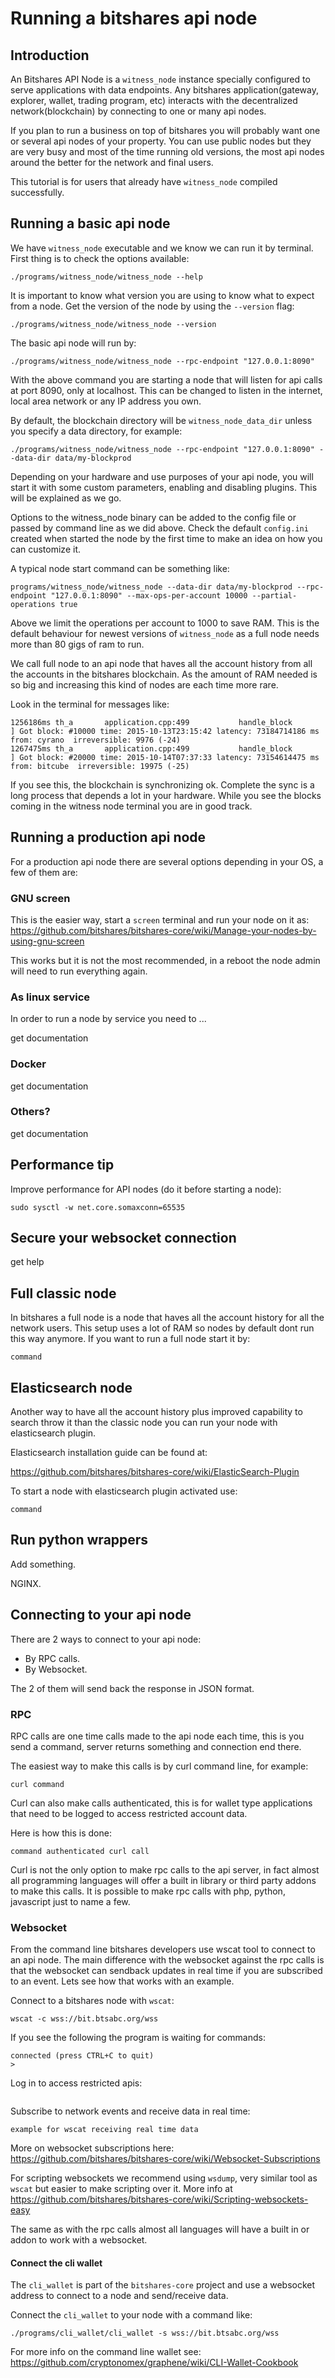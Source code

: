 # Running a bitshares api node

## Introduction

An Bitshares API Node is a `witness_node` instance specially configured to serve applications with data endpoints. Any bitshares application(gateway, explorer, wallet, trading program, etc) interacts with the decentralized network(blockchain) by connecting to one or many api nodes.

If you plan to run a business on top of bitshares you will probably want one or several api nodes of your property. You can use public nodes but they are very busy and most of the time running old versions, the most api nodes around the better for the network and final users.

This tutorial is for users that already have `witness_node` compiled successfully.

## Running a basic api node

We have `witness_node` executable and we know we can run it by terminal. First thing is to check the options available:

`./programs/witness_node/witness_node --help`

It is important to know what version you are using to know what to expect from a node. Get the version of the node by using the `--version` flag:

`./programs/witness_node/witness_node --version`

The basic api node will run by:

`./programs/witness_node/witness_node --rpc-endpoint "127.0.0.1:8090"`

With the above command you are starting a node that will listen for api calls at port 8090, only at localhost. This can be changed to listen in the internet, local area network or any IP address you own.

By default, the blockchain directory will be `witness_node_data_dir` unless you specify a data directory, for example:

`./programs/witness_node/witness_node --rpc-endpoint "127.0.0.1:8090" --data-dir data/my-blockprod`

Depending on your hardware and use purposes of your api node, you will start it with some custom parameters, enabling and disabling plugins. This will be explained as we go.

Options to the witness_node binary can be added to the config file or passed by command line as we did above. Check the default `config.ini` created when started the node by the first time to make an idea on how you can customize it.
 
A typical node start command can be something like:

`programs/witness_node/witness_node --data-dir data/my-blockprod --rpc-endpoint "127.0.0.1:8090" --max-ops-per-account 10000 --partial-operations true`

Above we limit the operations per account to 1000 to save RAM. This is the default behaviour for newest versions of `witness_node` as a full node needs more than 80 gigs of ram to run.

We call full node to an api node that haves all the account history from all the accounts in the bitshares blockchain. As the amount of RAM needed is so big and increasing this kind of nodes are each time more rare.

Look in the terminal for messages like:

```
1256186ms th_a       application.cpp:499           handle_block         ] Got block: #10000 time: 2015-10-13T23:15:42 latency: 73184714186 ms from: cyrano  irreversible: 9976 (-24)
1267475ms th_a       application.cpp:499           handle_block         ] Got block: #20000 time: 2015-10-14T07:37:33 latency: 73154614475 ms from: bitcube  irreversible: 19975 (-25)
```

If you see this, the blockchain is synchronizing ok. Complete the sync is a long process that depends a lot in your hardware. While you see the blocks coming in the witness node terminal you are in good track.

## Running a production api node

For a production api node there are several options depending in your OS, a few of them are:

### GNU screen

This is the easier way, start a `screen` terminal and run your node on it as: https://github.com/bitshares/bitshares-core/wiki/Manage-your-nodes-by-using-gnu-screen

This works but it is  not the most recommended, in a reboot the node admin will need to run everything again.

### As linux service

In order to run a node by service you need to ...

get documentation

### Docker

get documentation

### Others?

get documentation

## Performance tip

Improve performance for API nodes (do it before starting a node):

```
sudo sysctl -w net.core.somaxconn=65535
```

## Secure your websocket connection

get help

## Full classic node

In bitshares a full node is a node that haves all the account history for all the network users. This setup uses a lot of RAM so nodes by default dont run this way anymore. If you want to run a full node start it by:

`command`

## Elasticsearch node

Another way to have all the account history plus improved capability to search throw it than the classic node you can run your node with elasticsearch plugin.

Elasticsearch installation guide can be found at:

https://github.com/bitshares/bitshares-core/wiki/ElasticSearch-Plugin

To start a node with elasticsearch plugin activated use:

`command`

## Run python wrappers

Add something.

NGINX.

## Connecting to your api node

There are 2 ways to connect to your api node:

- By RPC calls.
- By Websocket.

The 2 of them will send back the response in JSON format.

### RPC

RPC calls are one time calls made to the api node each time, this is you send a command, server returns something and connection end there.

The easiest way to make this calls is by curl command line, for example:

`curl command`

Curl can also make calls authenticated, this is for wallet type applications that need to be logged to access restricted account data.

Here is how this is done:

`command authenticated curl call`

Curl is not the only option to make rpc calls to the api server, in fact almost all programming languages will offer a built in library or third party addons to make this calls.
It is possible to make rpc calls with php, python, javascript just to name a few.

### Websocket

From the command line bitshares developers use wscat tool to connect to an api node. The main difference with the websocket against the rpc calls is that the websocket can sendback updates in real time if you are subscribed to an event. Lets see how that works with an example. 

Connect to a bitshares node with `wscat`:

`wscat -c wss://bit.btsabc.org/wss`

If you see the following the program is waiting for commands:
```
connected (press CTRL+C to quit)
> 
```

Log in to access restricted apis:

```
```

Subscribe to network events and receive data in real time:
```
example for wscat receiving real time data
```

More on websocket subscriptions here: https://github.com/bitshares/bitshares-core/wiki/Websocket-Subscriptions

For scripting websockets we recommend using `wsdump`, very similar tool as `wscat` but easier to make scripting over it. More info at https://github.com/bitshares/bitshares-core/wiki/Scripting-websockets-easy

The same as with the rpc calls almost all languages will have a built in or addon to work with a websocket.

#### Connect the cli wallet

The `cli_wallet` is part of the `bitshares-core` project and use a websocket address to connect to a node and send/receive data.

Connect the `cli_wallet` to your node with a command like:

`./programs/cli_wallet/cli_wallet -s wss://bit.btsabc.org/wss`

For more info on the command line wallet see: https://github.com/cryptonomex/graphene/wiki/CLI-Wallet-Cookbook
